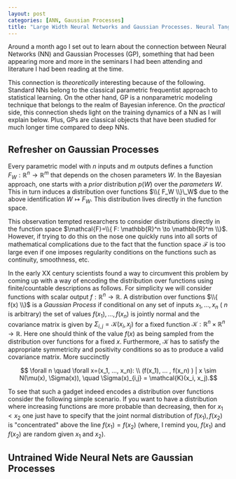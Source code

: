 ```yaml
---
layout: post
categories: [ANN, Gaussian Processes]
title: "Large Width Neural Networks and Gaussian Processes. Neural Tangent Kernel"
---
```


Around a month ago I set out to learn about the connection between Neural Networks (NN) and Gaussian Processes (GP), something that had been appearing more and more in the seminars I had been attending and literature I had been reading at the time.

This connection is _theoretically_ interesting because of the following. Standard NNs belong to the classical parametric frequentist approach to statistical learning. On the other hand, GP is a nonparametric modeling technique that belongs to the realm of Bayesian inference. On the _practical_ side, this connection sheds light on the training dynamics of a NN as I will explain below. Plus, GPs are classical objects that have been studied for much longer time compared to deep NNs.  

## Refresher on Gaussian Processes

Every parametric model with $n$ inputs and $m$ outputs defines a function $F_{W}: \mathbb{R}^n \to \mathbb{R}^m$ that depends on the chosen parameters $W$. In the Bayesian approach, one starts with a _prior_ distribution $p(W)$ over the _parameters_ $W$. This in turn induces a distribution over functions $\\{ F_W \\}\_W$ due to the above  identification $W \mapsto F_W$. This distribution lives directly in the function space. 

This observation tempted researchers to consider distributions directly in the function space $\mathcal{F}=\\{ F: \mathbb{R}^n \to \mathbb{R}^m \\}$. However, if trying to do this on the nose one quickly runs into all sorts of mathematical complications due to the fact that the function space $\mathcal{F}$ is too large even if one imposes regularity conditions on the functions such as continuity, smoothness, etc.

In the early XX century scientists found a way to circumvent this problem by coming up with a way of encoding the distribution over functions using finite/countable descriptions as follows. For simplicity we will consider functions with scalar output $f: \mathbb{R}^n \to \mathbb{R}$. A distribution over functions $\\{ f(x) \\}$  is a _Gaussian Process_ if conditional on any set of inputs $x_1, ..., x_n$ ( $n$ is arbitrary) the set of values $f(x_1), ..., f(x_n)$ is jointly normal  and the covariance matrix is given by $\Sigma_{i,j} = \mathcal{K}(x_i, x_j)$ for a fixed function $\mathcal{K}: \mathbb{R}^n \times \mathbb{R}^n \to \mathbb{R}$. Here one should think of the value $f(x)$ as being sampled from the distribution over functions for a fixed $x$. Furthermore,  $\mathcal{K}$ has to satisfy the appropriate symmetricity and positivity conditions so as to produce a valid covariance matrix.
More succinctly

$$ \forall n \quad \forall x=(x_1, ..., x_n): \\ (f(x_1), ... , f(x_n) ) | x \sim N(\mu(x), \Sigma(x)), \quad \Sigma(x)_{i,j} = \mathcal{K}(x_i, x_j).$$ 

To see that such a gadget indeed encodes a distribution over functions consider the following simple scenario. If you want to have a distribution where increasing functions are more probable than decreasing, then for $x_1 < x_2$ one just have to specify that the joint normal distribution of $f(x_1), f(x_2)$ is "concentrated" above the line $f(x_1) = f(x_2)$ (where, I remind you, $f(x_1)$ and $f(x_2)$ are random given $x_1$ and $x_2$).

## Untrained Wide Neural Nets are Gaussian Processes

